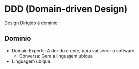 # DDD (Domain-driven Design)

Design Dirigido à domínio

## Dominio

- Domain Experts: A dor do cliente, para vai servir o software 
  - Conversa: Gera a linguagem ubíqua
- Linguagem ubíqua


